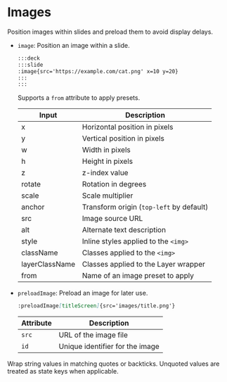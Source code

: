 # Images

Position images within slides and preload them to avoid display delays.

- `image`: Position an image within a slide.

  ```md
  :::deck
  :::slide
  :image{src='https://example.com/cat.png' x=10 y=20}
  :::
  :::
  ```

  Supports a `from` attribute to apply presets.

  | Input          | Description                              |
  | -------------- | ---------------------------------------- |
  | x              | Horizontal position in pixels            |
  | y              | Vertical position in pixels              |
  | w              | Width in pixels                          |
  | h              | Height in pixels                         |
  | z              | z-index value                            |
  | rotate         | Rotation in degrees                      |
  | scale          | Scale multiplier                         |
  | anchor         | Transform origin (`top-left` by default) |
  | src            | Image source URL                         |
  | alt            | Alternate text description               |
  | style          | Inline styles applied to the `<img>`     |
  | className      | Classes applied to the `<img>`           |
  | layerClassName | Classes applied to the Layer wrapper     |
  | from           | Name of an image preset to apply         |

- `preloadImage`: Preload an image for later use.

  ```md
  :preloadImage[titleScreen]{src='images/title.png'}
  ```

  | Attribute | Description                     |
  | --------- | ------------------------------- |
  | `src`     | URL of the image file           |
  | `id`      | Unique identifier for the image |

Wrap string values in matching quotes or backticks. Unquoted values are treated as state keys when applicable.
